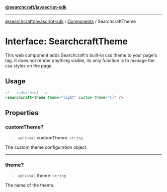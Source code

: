 [**@searchcraft/javascript-sdk**](/reference/sdk/js-vanilla/README.md)

***

[@searchcraft/javascript-sdk](/reference/sdk/js-vanilla/globals.md) / [Components](/reference/sdk/js-vanilla/namespaces/Components/README.md) / SearchcraftTheme

# Interface: SearchcraftTheme

This web component adds Searchcraft's built-in css theme to your page's <head> tag.
It does not render anything visible, its only function is to manage the css styles on the page.
## Usage
```html
<!-- index.html -->
<searchcraft-theme theme="light" custom-theme="{}" />
```

## Properties

### customTheme?

> `optional` **customTheme**: `string`

The custom theme configuration object.

***

### theme?

> `optional` **theme**: `string`

The name of the theme.
